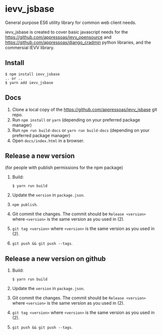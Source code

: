 # ievv_jsbase

General purpose ES6 utility library for common web client needs.

ievv_jsbase is created to cover basic javascript needs for the
https://github.com/appressoas/ievv_opensource and
https://github.com/appressoas/django_cradmin
python libraries, and the commersial IEVV library.


## Install

```
$ npm install ievv_jsbase
.. or ..
$ yarn add ievv_jsbase
```


## Docs

1. Clone a local copy of the https://github.com/appressoas/ievv_jsbase git repo.
2. Run ``npm install`` or ``yarn`` (depending on your preferred package manager)
3. Run ``npm run build-docs`` or ``yarn run build-docs`` (depending on your preferred package manager)
4. Open ``docs/index.html`` in a browser.


## Release a new version
(for people with publish permissions for the npm package)

1. Build:

   ```
   $ yarn run build
   ```
2. Update the ``version`` in ``package.json``.
3. ``npm publish``.
4. Git commit the changes. The commit should be
   ``Release <version>``
   where ``<version>`` is the same version as you used in (2).
5. ``git tag <version>`` where ``<version>`` is the same version as
   you used in (2).
6. ``git push && git push --tags``.


## Release a new version on github

1. Build:

   ```
   $ yarn run build
   ```
2. Update the ``version`` in ``package.json``.
3. Git commit the changes. The commit should be ``Release <version>``
   where ``<version>`` is the same version as you used in (2).
4. ``git tag <version>`` where ``<version>`` is the same version as
   you used in (2).
5. ``git push && git push --tags``.
